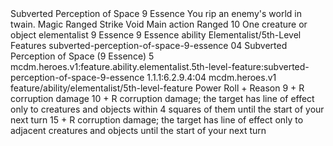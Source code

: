 <ability>
  <name>Subverted Perception of Space</name>
  <cost>9 Essence</cost>
  <flavor>You rip an enemy&apos;s world in twain.</flavor>
  <keywords>
    <keyword>Magic</keyword>
    <keyword>Ranged</keyword>
    <keyword>Strike</keyword>
    <keyword>Void</keyword>
  </keywords>
  <type>Main action</type>
  <distance>Ranged 10</distance>
  <target>One creature or object</target>
  <metadata>
    <class>elementalist</class>
    <cost>9 Essence</cost>
    <cost_amount>9</cost_amount>
    <cost_resource>Essence</cost_resource>
    <feature_type>ability</feature_type>
    <file_dpath>Elementalist/5th-Level Features</file_dpath>
    <item_id>subverted-perception-of-space-9-essence</item_id>
    <item_index>04</item_index>
    <item_name>Subverted Perception of Space (9 Essence)</item_name>
    <level>5</level>
    <scc>mcdm.heroes.v1:feature.ability.elementalist.5th-level-feature:subverted-perception-of-space-9-essence</scc>
    <scdc>1.1.1:6.2.9.4:04</scdc>
    <source>mcdm.heroes.v1</source>
    <type>feature/ability/elementalist/5th-level-feature</type>
  </metadata>
  <effects>
    <effect type="roll">
      <roll>Power Roll + Reason</roll>
      <t1>9 + R corruption damage</t1>
      <t2>10 + R corruption damage; the target has line of effect only to creatures and objects within 4 squares of them until the start of your next turn</t2>
      <t3>15 + R corruption damage; the target has line of effect only to adjacent creatures and objects until the start of your next turn</t3>
    </effect>
  </effects>
</ability>
